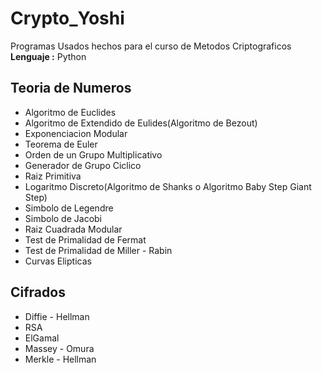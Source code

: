 # Crypto_Yoshi

Programas Usados hechos para el curso de Metodos Criptograficos
**Lenguaje :** Python

Teoria de Numeros
-----------------
- Algoritmo de Euclides
- Algoritmo de Extendido de Eulides(Algoritmo de Bezout)
- Exponenciacion Modular
- Teorema de Euler
- Orden de un Grupo Multiplicativo
- Generador de Grupo Ciclico
- Raiz Primitiva
- Logaritmo Discreto(Algoritmo de Shanks o Algoritmo Baby Step Giant Step)
- Simbolo de Legendre
- Simbolo de Jacobi
- Raiz Cuadrada Modular
- Test de Primalidad de Fermat
- Test de Primalidad de Miller - Rabin
- Curvas Elipticas

Cifrados
--------
- Diffie - Hellman
- RSA
- ElGamal
- Massey - Omura
- Merkle - Hellman
